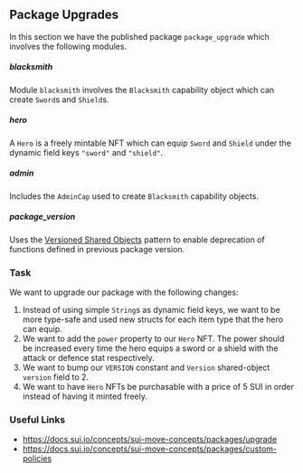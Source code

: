 ## Package Upgrades

In this section we have the published package `package_upgrade` which involves
the following modules.

##### blacksmith

Module `blacksmith` involves the `Blacksmith` capability object which can
create `Sword`s and `Shield`s.

##### hero

A `Hero` is a freely mintable NFT which can equip `Sword` and `Shield` under
the dynamic field keys `"sword"` and `"shield"`.

##### admin

Includes the `AdminCap` used to create `Blacksmith` capability objects.

##### package_version

Uses the [Versioned Shared Objects](https://docs.sui.io/concepts/sui-move-concepts/packages/upgrade#versioned-shared-objects)
pattern to enable deprecation of functions defined in previous package version.

### Task

We want to upgrade our package with the following changes:

1. Instead of using simple `String`s as dynamic field keys, we want to be more
type-safe and used new structs for each item type that the hero can equip.
2. We want to add the `power` property to our `Hero` NFT. The power should be
increased every time the hero equips a sword or a shield with the attack or
defence stat respectively.
3. We want to bump our `VERSION` constant and `Version` shared-object `version`
field to 2.
4. We want to have `Hero` NFTs be purchasable with a price of 5 SUI in order
instead of having it minted freely.

### Useful Links

- https://docs.sui.io/concepts/sui-move-concepts/packages/upgrade
- https://docs.sui.io/concepts/sui-move-concepts/packages/custom-policies
